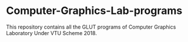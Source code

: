 # Computer-Graphics-Lab-programs
This repository contains all the GLUT programs of Computer Graphics Laboratory Under VTU Scheme 2018.
